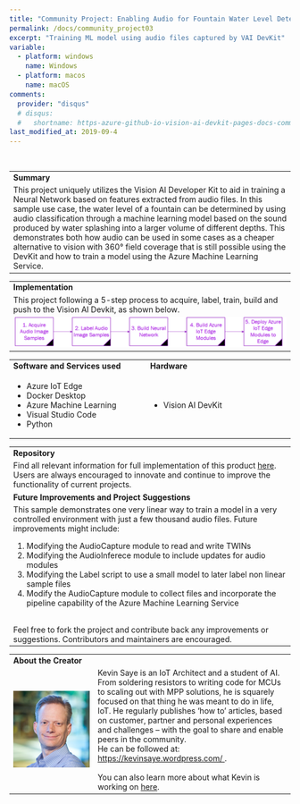```yaml
---
title: "Community Project: Enabling Audio for Fountain Water Level Detection"
permalink: /docs/community_project03
excerpt: "Training ML model using audio files captured by VAI DevKit"
variable:
  - platform: windows
    name: Windows
  - platform: macos
    name: macOS
comments: 
  provider: "disqus"
  # disqus: 
  #   shortname: https-azure-github-io-vision-ai-devkit-pages-docs-community-pr.disqus.com
last_modified_at: 2019-09-4
---
```

<br>
<html>
<table><tr><td><b>Summary</b></td></tr>
<tr><td>
This project uniquely utilizes the Vision AI Developer Kit to aid in training a Neural Network based on features extracted from audio files. In this sample use case, the water level of a fountain can be determined by using audio classification through a machine learning model based on the sound produced by water splashing into a larger volume of different depths. This demonstrates both how audio can be used in some cases as a cheaper alternative to vision with 360° field coverage that is still possible using the DevKit and how to train a model using the Azure Machine Learning Service.  <br> </td></tr>
</table></html>
<!-- 
<video width="640" height="480" controls>
  <source src="videos/vaidk-audio-github walkthrough.mp4" type="video/mp4">
Your browser does not support this video tag.
</video>

<!-- <video width="640" height="480" controls>
  <source src="videos/videoaisolutionwalkthrough.mp4" type="video/mp4">
Your browser does not support this video tag.
</video> --> 

<html><table>
<tr><td>
<b> Implementation </b> </td></tr>
<tr><td>
This project following a 5-step process to acquire, label, train, build and push to the Vision AI Devkit, as shown below.
</td></tr>
<tr>
<td><img src="images/audiosteps.png" alt="i"></td>
</tr>
</table></html>


<html><table>
<tr>
    <td width = "50%"> <b> Software and Services used</b> </td>
    <td width = "50%"> <b> Hardware </b> </td> 
    <td rowspan="24"></td> </tr>
 <tr>
    <td> <ul type="disc" >
            <li>Azure IoT Edge</li>
            <li>Docker Desktop</li>
            <li>Azure Machine Learning</li>
            <li>Visual Studio Code</li>
            <li>Python</li>
         </ul> 
   </td> 
    <td> <ul type="disc">
            <li>Vision AI DevKit</li>
         </ul>
   </td>
</tr> 
</table></html>  

<html><table>
<tr><td><b> Repository </b></td></tr>
<tr><td>
Find all relevant information for full implementation of this product <a href="https://github.com/ksaye/vision-ai-developer-kit-audio" target="_blank">here</a>. <br>
Users are always encouraged to innovate and continue to improve the functionality of current projects. 
</td></tr>
<tr><td>
<b> Future Improvements and Project Suggestions </b> </td></tr>
<tr><td>
This sample demonstrates one very linear way to train a model in a very controlled environment with just a few thousand audio files.  Future improvements might include: <ol>
<li>Modifying the AudioCapture module to read and write TWINs</li>
<li>Modifying the AudioInferece module to include updates for audio modules</li>
<li>Modifying the Label script to use a small model to later label non linear sample files</li>
<li>Modify the AudioCapture module to collect files and incorporate the pipeline capability of the Azure Machine Learning Service</li>
</ol>

 <br>
  Feel free to fork the project and contribute back any improvements or suggestions. Contributors and maintainers are encouraged.
</td></tr>
</table></html>

<html><table>
<tr><td width="30%"><b> About the Creator </b> </td></tr>
<tr><td rowspan="2" width="30%"> <img src="images/saye.png" alt="i"> </td></tr>
<td width = "70%">
Kevin Saye is an IoT Architect and a student of AI.  From soldering resistors to writing code for MCUs to scaling out with MPP solutions, he is squarely focused on that thing he was meant to do in life, IoT.  He regularly publishes ‘how to’ articles, based on customer, partner and personal experiences and challenges – with the goal to share and enable peers in the community. <br>
He can be followed at: <a href="https://kevinsaye.wordpress.com/" target="_blank"> https://kevinsaye.wordpress.com/ </a>. <br>
<br>
You can also learn more about what Kevin is working on <a href="https://github.com/ksaye/" target="_blank">here</a>.
</td>
</table></html>

<!-- <div id="disqus_thread"></div>
<script>

/**
*  RECOMMENDED CONFIGURATION VARIABLES: EDIT AND UNCOMMENT THE SECTION BELOW TO INSERT DYNAMIC VALUES FROM YOUR PLATFORM OR CMS.
*  LEARN WHY DEFINING THESE VARIABLES IS IMPORTANT: https://disqus.com/admin/universalcode/#configuration-variables*/
/*
var disqus_config = function () {
this.page.url = https://azure.github.io/Vision-AI-DevKit-Pages/docs/community_project03#;  // Replace PAGE_URL with your page's canonical URL variable
this.page.identifier = community_project_01; // Replace PAGE_IDENTIFIER with your page's unique identifier variable
};
*/
(function() { // DON'T EDIT BELOW THIS LINE
var d = document, s = d.createElement('script');
s.src = 'https://https-azure-github-io-vision-ai-devkit-pages.disqus.com/embed.js';
s.setAttribute('data-timestamp', +new Date());
(d.head || d.body).appendChild(s);
})();
</script>
<noscript>Please enable JavaScript to view the <a href="https://disqus.com/?ref_noscript">comments powered by Disqus.</a></noscript>
                             -->


